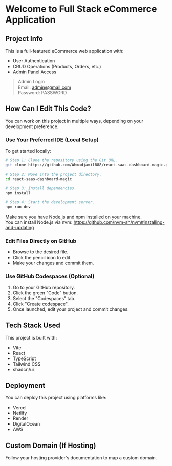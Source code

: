 
# Welcome to Full Stack eCommerce Application

## Project Info

This is a full-featured eCommerce web application with:

- User Authentication
- CRUD Operations (Products, Orders, etc.)
- Admin Panel Access

> Admin Login  
> Email: admin@gmail.com  
> Password: PASSWORD

## How Can I Edit This Code?

You can work on this project in multiple ways, depending on your development preference.

###  Use Your Preferred IDE (Local Setup)

To get started locally:

```bash
# Step 1: Clone the repository using the Git URL.
git clone https://github.com/Ahmadjamil888/react-saas-dashboard-magic.git

# Step 2: Move into the project directory.
cd react-saas-dashboard-magic

# Step 3: Install dependencies.
npm install

# Step 4: Start the development server.
npm run dev
```

Make sure you have Node.js and npm installed on your machine.  
You can install Node.js via nvm: https://github.com/nvm-sh/nvm#installing-and-updating

###  Edit Files Directly on GitHub

- Browse to the desired file.
- Click the pencil icon to edit.
- Make your changes and commit them.

###  Use GitHub Codespaces (Optional)

1. Go to your GitHub repository.
2. Click the green "Code" button.
3. Select the "Codespaces" tab.
4. Click "Create codespace".
5. Once launched, edit your project and commit changes.

## Tech Stack Used

This project is built with:

- Vite
- React
- TypeScript
- Tailwind CSS
- shadcn/ui

##  Deployment

You can deploy this project using platforms like:

- Vercel
- Netlify
- Render
- DigitalOcean
- AWS

##  Custom Domain (If Hosting)

Follow your hosting provider's documentation to map a custom domain.
